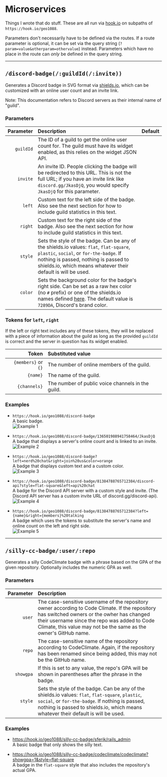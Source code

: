 # Microservices

Things I wrote that do stuff. These are all run via [hook.io](https://hook.io/) on subpaths of `https://hook.io/geo1088`.

Parameters don't necessarily have to be defined via the routes. If a route parameter is optional, it can be set via the query string (`?param=value&otherparam=othervalue`) instead. Parameters which have no place in the route can *only* be defined in the query string.

---

## `/discord-badge(/:guildId(/:invite))`

Generates a Discord badge in SVG format via [shields.io](http://shields.io), which can be customized with an online user count and an invite link.

Note: This documentation refers to Discord servers as their internal name of "guild".

### Parameters

Parameter | Description | Default
---------:|:------------|:-------
`guildId` | The ID of a guild to get the online user count for. The guild must have its widget enabled, as this relies on the widget JSON API.
`invite` | An invite ID. People clicking the badge will be redirected to this URL. This is not the full URL; if you have an invite link like `discord.gg/JkasDjQ`, you would specify `JkasDjQ` for this parameter.
`left` | Custom text for the left side of the badge. Also see the next section for how to include guild statistics in this text.
`right` | Custom text for the right side of the badge. Also see the next section for how to include guild statistics in this text.
`style` | Sets the style of the badge. Can be any of the shields.io values: `flat`, `flat-square`, `plastic`, `social`, or `for-the-badge`. If nothing is passed, nothing is passed to shields.io, which means whatever their default is will be used.
`color` | Sets the background color for the badge's right side. Can be set as a raw hex color (no `#` prefix) or one of the shields.io names defined [here](https://github.com/badges/shields/blob/master/colorscheme.json). The default value is `7289DA`, Discord's brand color.

### Tokens for `left`, `right`

If the left or right text includes any of these tokens, they will be replaced with a piece of information about the guild as long as the provided `guildId` is correct and the server in question has its widget enabled.

Token | Substituted value
-----:|:-----------------
`{members}` or `{}` | The number of online members of the guild.
`{name}` | The name of the guild.
`{channels}` | The number of public voice channels in the guild.

### Examples

- `https://hook.io/geo1088/discord-badge`  
  A basic badge.  
  ![Example 1](https://hook.io/geo1088/discord-badge)

- `https://hook.io/geo1088/discord-badge/136501988941758464/JkasDjQ`  
  A badge that displays a server's online count and is linked to an invite.  
  ![Example 2](https://hook.io/geo1088/discord-badge/136501988941758464/JkasDjQ)

- `https://hook.io/geo1088/discord-badge?left=nerd%20chat&right=join%20us&color=orange`  
  A badge that displays custom text and a custom color.  
  ![Example 3](https://hook.io/geo1088/discord-badge?left=nerd%20chat&right=join%20us&color=orange)

- `https://hook.io/geo1088/discord-badge/81384788765712384/discord-api?style=flat-square&left=api%20chat`  
  A badge for the Discord API server with a custom style and invite. (The Discord API server has a custom invite URL of discord.gg/discord-api).  
  ![Example 4](https://hook.io/geo1088/discord-badge/81384788765712384/discord-api?style=flat-square&left=api%20chat)

- `https://hook.io/geo1088/discord-badge/81384788765712384?left={name}&right={members}%20talking`  
  A badge which uses the tokens to substitute the server's name and online count on the left and right side.  
  ![Example 5](https://hook.io/geo1088/discord-badge/81384788765712384?left={name}&right={members}%20talking)

---

## `/silly-cc-badge/:user/:repo`

Generates a silly CodeClimate badge with a phrase based on the GPA of the given repository. Optionally includes the numeric GPA as well.

### Parameters

Parameter | Description
---------:|:-----------
`user` | The case-sensitive username of the repository owner according to Code Climate. If the repository has switched owners or the owher has changed their username since the repo was added to Code Climate, this value may not be the same as the owner's GitHub name.
`repo` | The case-sensitive name of the repository according to CodeClimate. Again, if the repository has been renamed since being added, this may not be the GitHub name.
`showgpa` | If this is set to any value, the repo's GPA will be shown in parentheses after the phrase in the badge.
`style` | Sets the style of the badge. Can be any of the shields.io values: `flat`, `flat-square`, `plastic`, `social`, or `for-the-badge`. If nothing is passed, nothing is passed to shields.io, which means whatever their default is will be used.

### Examples

- https://hook.io/geo1088/silly-cc-badge/sferik/rails_admin  
  A basic badge that only shows the silly text.

- https://hook.io/geo1088/silly-cc-badge/codeclimate/codeclimate?showgpa=1&style=flat-square  
  A badge in the `flat-square` style that also includes the repository's actual GPA.
  
